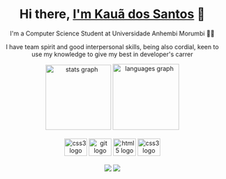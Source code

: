<div>
  <h1 align="center">Hi there, <a href="https://www.linkedin.com/in/kaua-santos/">I'm Kauã dos Santos</a> 👋</h1>

  <p align="center">I'm a Computer Science Student at Universidade Anhembi Morumbi 🧑‍💻</p>
  <p align="center">I have team spirit and good interpersonal skills, being also cordial, keen to use my knowledge to give my best in developer's carrer</p>
</div>

<div align="center">
  <img src="https://github-readme-stats.vercel.app/api?hide_title=false&hide_rank=false&show_icons=true&include_all_commits=true&count_private=true&disable_animations=false&theme=radical&locale=en&hide_border=false&custom_title=My Github stats&username=kauassilva" height="150" alt="stats graph"  />
  <img src="https://github-readme-stats.vercel.app/api/top-langs?locale=en&hide_title=false&layout=compact&card_width=320&langs_count=5&theme=radical&hide_border=false&username=kauassilva" height="152" alt="languages graph"  />
</div>

<div align="center"><br>
  <img src="https://cdn.jsdelivr.net/gh/devicons/devicon/icons/java/java-original.svg" height="40" width="52" alt="css3 logo"  />
  <img src="https://cdn.jsdelivr.net/gh/devicons/devicon/icons/git/git-original.svg" height="40" width="52" alt="git logo"  />
  <img src="https://cdn.jsdelivr.net/gh/devicons/devicon/icons/html5/html5-original.svg" height="40" width="52" alt="html5 logo"  />
  <img src="https://cdn.jsdelivr.net/gh/devicons/devicon/icons/css3/css3-original.svg" height="40" width="52" alt="css3 logo"  />
</div>



<div align="center"><br>
  <a href="https://www.linkedin.com/in/kaua-santos/" target="_blank"><img src="https://img.shields.io/badge/-LinkedIn-%230077B5?style=for-the-badge&logo=linkedin&logoColor=white" target="_blank"></a>
  <a href="mailto:kauassilva1@gmail.com"><img src="https://img.shields.io/badge/-Gmail-%23333?style=for-the-badge&logo=gmail&logoColor=white" target="_blank"></a>
</div>

<!--
<div align="center">
  
  ![Snake animation](https://github.com/danielbped/danielbped/blob/output/github-contribution-grid-snake.svg)
  
</div>
-->
